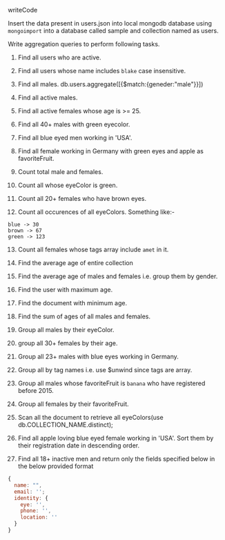 writeCode

Insert the data present in users.json into local mongodb database using `mongoimport` into a database called sample and collection named as users.

Write aggregation queries to perform following tasks.

1. Find all users who are active.

2. Find all users whose name includes `blake` case insensitive.

3. Find all males.
   db.users.aggregate([{$match:{geneder:"male"}}])
4. Find all active males.

5. Find all active females whose age is >= 25.

6. Find all 40+ males with green eyecolor.

7. Find all blue eyed men working in 'USA'.

8. Find all female working in Germany with green eyes and apple as favoriteFruit.

9. Count total male and females.

10. Count all whose eyeColor is green.

11. Count all 20+ females who have brown eyes.

12. Count all occurences of all eyeColors.
    Something like:-

```
blue -> 30
brown -> 67
green -> 123
```

13. Count all females whose tags array include `amet` in it.

14. Find the average age of entire collection

15. Find the average age of males and females i.e. group them by gender.

16. Find the user with maximum age.

17. Find the document with minimum age.

18. Find the sum of ages of all males and females.

19. Group all males by their eyeColor.

20. group all 30+ females by their age.

21. Group all 23+ males with blue eyes working in Germany.

22. Group all by tag names i.e. use \$unwind since tags are array.

23. Group all males whose favoriteFruit is `banana` who have registered before 2015.

24. Group all females by their favoriteFruit.

25. Scan all the document to retrieve all eyeColors(use db.COLLECTION_NAME.distinct);

26. Find all apple loving blue eyed female working in 'USA'. Sort them by their registration date in descending order.

27. Find all 18+ inactive men and return only the fields specified below in the below provided format

```js
{
  name: "",
  email: '';
  identity: {
    eye: '',
    phone: '',
    location: ''
  }
}
```

